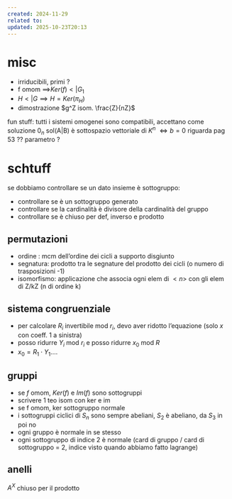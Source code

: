 ```yaml
---
created: 2024-11-29
related to:
updated: 2025-10-23T20:13
---
```

# misc
- irriducibili, primi ?
- f omom $\implies$$Ker(f) <| G_1$
- $H <| G \implies H = Ker(\pi_{H})$
- dimostrazione $g^Z isom. \frac{Z}{nZ}$

fun stuff:
tutti i sistemi omogenei sono compatibili, accettano come soluzione $0_n$
sol(A|B) è sottospazio vettoriale  di $K^n$ $\iff b = 0$
riguarda pag 53 ?? parametro ?
# schtuff
se dobbiamo controllare se un dato insieme è sottogruppo:
- controllare se è un sottogruppo generato
- controllare se la cardinalità è divisore della cardinalità del gruppo
- controllare se è chiuso per def, inverso e prodotto
## permutazioni
- ordine : mcm dell’ordine dei cicli a supporto disgiunto
- segnatura: prodotto tra le segnature del prodotto dei cicli (o numero di trasposizioni -1)
- isomorfismo: applicazione che associa ogni elem di $<n>$ con gli elem di Z/kZ (n di ordine k)
## sistema congruenziale 
- per calcolare $R_i$ invertibile mod $r_i$, devo aver ridotto l’equazione (solo $x$ con coeff. 1 a sinistra)
- posso ridurre $Y_i$ mod $r_i$ e posso ridurre $x_0$ mod $R$
- $x_0 = R_1 \cdot Y_1 ….$
## gruppi
- se $f$ omom, $Ker(f)$ e $Im(f)$ sono sottogruppi
- scrivere 1 teo isom con ker e im
- se f omom, ker sottogruppo normale
- i sottogruppi ciclici di $S_n$ sono sempre abeliani, $S_2$ è abeliano, da $S_3$ in poi no
- ogni gruppo è normale in se stesso 
- ogni sottogruppo di indice 2 è normale (card di gruppo / card di sottogruppo = 2, indice visto quando abbiamo fatto lagrange)
## anelli
$A^X$ chiuso per il prodotto

